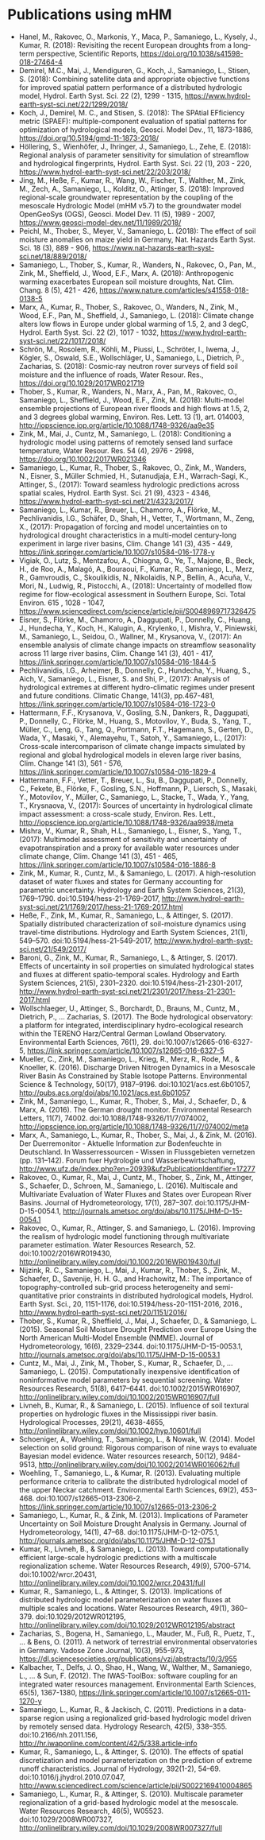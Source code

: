 # Publications using mHM
- Hanel, M., Rakovec, O., Markonis, Y., Maca, P., Samaniego, L., Kysely, J., Kumar, R. (2018): Revisiting the recent European droughts from a long-term perspective, Scientific Reports, https://doi.org/10.1038/s41598-018-27464-4
- Demirel, M.C., Mai, J., Mendiguren, G., Koch, J., Samaniego, L., Stisen, S. (2018): Combining satellite data and appropriate objective functions for improved spatial pattern performance of a distributed hydrologic model, Hydrol. Earth Syst. Sci. 22 (2), 1299 - 1315, https://www.hydrol-earth-syst-sci.net/22/1299/2018/
- Koch, J., Demirel, M. C., and Stisen, S. (2018): The SPAtial EFficiency metric (SPAEF): multiple-component evaluation of spatial patterns for optimization of hydrological models, Geosci. Model Dev., 11, 1873-1886, https://doi.org/10.5194/gmd-11-1873-2018/
- Höllering, S., Wienhöfer, J., Ihringer, J., Samaniego, L., Zehe, E. (2018): Regional analysis of parameter sensitivity for simulation of streamflow and hydrological fingerprints, Hydrol. Earth Syst. Sci. 22 (1), 203 - 220, https://www.hydrol-earth-syst-sci.net/22/203/2018/
- Jing, M., Heße, F., Kumar, R., Wang, W., Fischer, T., Walther, M., Zink, M., Zech, A., Samaniego, L., Kolditz, O., Attinger, S. (2018): Improved regional-scale groundwater representation by the coupling of the mesoscale Hydrologic Model (mHM v5.7) to the groundwater model OpenGeoSys (OGS), Geosci. Model Dev. 11 (5), 1989 - 2007, https://www.geosci-model-dev.net/11/1989/2018/
- Peichl, M., Thober, S., Meyer, V., Samaniego, L. (2018): The effect of soil moisture anomalies on maize yield in Germany, Nat. Hazards Earth Syst. Sci. 18 (3), 889 - 906, https://www.nat-hazards-earth-syst-sci.net/18/889/2018/
- Samaniego, L., Thober, S., Kumar, R., Wanders, N., Rakovec, O., Pan, M., Zink, M., Sheffield, J., Wood, E.F., Marx, A. (2018): Anthropogenic warming exacerbates European soil moisture droughts, Nat. Clim. Chang. 8 (5), 421 - 426, https://www.nature.com/articles/s41558-018-0138-5
- Marx, A., Kumar, R., Thober, S., Rakovec, O., Wanders, N., Zink, M., Wood, E.F., Pan, M., Sheffield, J., Samaniego, L. (2018): Climate change alters low flows in Europe under global warming of 1.5, 2, and 3 degC, Hydrol. Earth Syst. Sci. 22 (2), 1017 - 1032, https://www.hydrol-earth-syst-sci.net/22/1017/2018/
- Schrön, M., Rosolem, R., Köhli, M., Piussi, L., Schröter, I., Iwema, J., Kögler, S., Oswald, S.E., Wollschläger, U., Samaniego, L., Dietrich, P., Zacharias, S. (2018):
Cosmic‐ray neutron rover surveys of field soil moisture and the influence of roads, Water Resour. Res., https://doi.org/10.1029/2017WR021719
- Thober, S., Kumar, R., Wanders, N., Marx, A., Pan, M., Rakovec, O., Samaniego, L., Sheffield, J., Wood, E.F., Zink, M. (2018): Multi-model ensemble projections of European river floods and high flows at 1.5, 2, and 3 degrees global warming, Environ. Res. Lett. 13 (1), art. 014003, http://iopscience.iop.org/article/10.1088/1748-9326/aa9e35
- Zink, M., Mai, J., Cuntz, M., Samaniego, L. (2018): Conditioning a hydrologic model using patterns of remotely sensed land surface temperature, Water Resour. Res. 54 (4), 2976 - 2998,  https://doi.org/10.1002/2017WR021346
- Samaniego, L., Kumar, R., Thober, S., Rakovec, O., Zink, M., Wanders, N., Eisner, S., Müller Schmied, H., Sutanudjaja, E.H., Warrach-Sagi, K., Attinger, S., (2017): Toward seamless hydrologic predictions across spatial scales, Hydrol. Earth Syst. Sci. 21 (9), 4323 - 4346, https://www.hydrol-earth-syst-sci.net/21/4323/2017/
- Samaniego, L., Kumar, R., Breuer, L., Chamorro, A., Flörke, M., Pechlivanidis, I.G., Schäfer, D., Shah, H., Vetter, T., Wortmann, M., Zeng, X., (2017): Propagation of forcing and model uncertainties on to hydrological drought characteristics in a multi-model century-long experiment in large river basins, Clim. Change 141 (3), 435 - 449, https://link.springer.com/article/10.1007/s10584-016-1778-y
- Vigiak, O., Lutz, S., Mentzafou, A., Chiogna, G., Ye, T., Majone, B., Beck, H., de Roo, A., Malagó, A., Bouraoui, F., Kumar, R., Samaniego, L., Merz, R., Gamvroudis, C., Skoulikidis, N., Nikolaidis, N.P., Bellin, A., Acuňa, V., Mori, N., Ludwig, R., Pistocchi, A., (2018): Uncertainty of modelled flow regime for flow-ecological assessment in Southern Europe, Sci. Total Environ. 615 , 1028 - 1047, https://www.sciencedirect.com/science/article/pii/S0048969717326475
- Eisner, S., Flörke, M., Chamorro, A., Daggupati, P., Donnelly, C., Huang, J., Hundecha, Y., Koch, H., Kalugin, A., Krylenko, I., Mishra, V., Piniewski, M., Samaniego, L., Seidou, O., Wallner, M., Krysanova, V., (2017): An ensemble analysis of climate change impacts on streamflow seasonality across 11 large river basins, Clim. Change 141 (3), 401 - 417, https://link.springer.com/article/10.1007/s10584-016-1844-5
- Pechlivanidis, I.G., Arheimer, B., Donnelly, C., Hundecha, Y., Huang, S., Aich, V., Samaniego, L., Eisner, S. and Shi, P., (2017): Analysis of hydrological extremes at different hydro-climatic regimes under present and future conditions. Climatic Change, 141(3), pp.467-481, https://link.springer.com/article/10.1007/s10584-016-1723-0
- Hattermann, F.F., Krysanova, V., Gosling, S.N., Dankers, R., Daggupati, P., Donnelly, C., Flörke, M., Huang, S., Motovilov, Y., Buda, S., Yang, T., Müller, C., Leng, G., Tang, Q., Portmann, F.T., Hagemann, S., Gerten, D., Wada, Y., Masaki, Y., Alemayehu, T., Satoh, Y., Samaniego, L., (2017): Cross‐scale intercomparison of climate change impacts simulated by regional and global hydrological models in eleven large river basins, Clim. Change 141 (3), 561 - 576, https://link.springer.com/article/10.1007/s10584-016-1829-4
- Hattermann, F.F., Vetter, T., Breuer, L., Su, B., Daggupati, P., Donnelly, C., Fekete, B., Flörke, F., Gosling, S.N., Hoffmann, P., Liersch, S., Masaki, Y., Motovilov, Y., Müller, C., Samaniego, L., Stacke, T., Wada, Y., Yang, T., Krysnaova, V., (2017): Sources of uncertainty in hydrological climate impact assessment: a cross-scale study, Environ. Res. Lett., http://iopscience.iop.org/article/10.1088/1748-9326/aa9938/meta
- Mishra, V., Kumar, R., Shah, H.L., Samaniego, L., Eisner, S., Yang, T., (2017): Multimodel assessment of sensitivity and uncertainty of evapotranspiration and a proxy for available water resources under climate change, Clim. Change 141 (3), 451 - 465, https://link.springer.com/article/10.1007/s10584-016-1886-8
- Zink, M., Kumar, R., Cuntz, M., & Samaniego, L. (2017). A high-resolution dataset of water fluxes and states for Germany accounting for parametric uncertainty. Hydrology and Earth System Sciences, 21(3), 1769–1790. doi:10.5194/hess-21-1769-2017, http://www.hydrol-earth-syst-sci.net/21/1769/2017/hess-21-1769-2017.html
- Heße, F., Zink, M., Kumar, R., Samaniego, L., & Attinger, S. (2017). Spatially distributed characterization of soil-moisture dynamics using travel-time distributions. Hydrology and Earth System Sciences, 21(1), 549–570. doi:10.5194/hess-21-549-2017, http://www.hydrol-earth-syst-sci.net/21/549/2017/
- Baroni, G., Zink, M., Kumar, R., Samaniego, L., & Attinger, S. (2017). Effects of uncertainty in soil properties on simulated hydrological states and fluxes at different spatio-temporal scales. Hydrology and Earth System Sciences, 21(5), 2301–2320. doi:10.5194/hess-21-2301-2017, http://www.hydrol-earth-syst-sci.net/21/2301/2017/hess-21-2301-2017.html
- Wollschlaeger, U., Attinger, S., Borchardt, D., Brauns, M., Cuntz, M., Dietrich, P., … Zacharias, S. (2017). The Bode hydrological observatory: a platform for integrated, interdisciplinary hydro-ecological research within the TERENO Harz/Central German Lowland Observatory. Environmental Earth Sciences, 76(1), 29. doi:10.1007/s12665-016-6327-5, https://link.springer.com/article/10.1007/s12665-016-6327-5
- Mueller, C., Zink, M., Samaniego, L., Krieg, R., Merz, R., Rode, M., & Knoeller, K. (2016). Discharge Driven Nitrogen Dynamics in a Mesoscale River Basin As Constrained by Stable Isotope Patterns. Environmental Science & Technology, 50(17), 9187–9196. doi:10.1021/acs.est.6b01057, http://pubs.acs.org/doi/abs/10.1021/acs.est.6b01057
- Zink, M., Samaniego, L., Kumar, R., Thober, S., Mai, J., Schaefer, D., & Marx, A. (2016). The German drought monitor. Environmental Research Letters, 11(7), 74002. doi:10.1088/1748-9326/11/7/074002, http://iopscience.iop.org/article/10.1088/1748-9326/11/7/074002/meta
- Marx, A., Samaniego, L., Kumar, R., Thober, S., Mai, J., & Zink, M. (2016). Der Duerremonitor - Aktuelle Information zur Bodenfeuchte in Deutschland. In Wasserressourcen - Wissen in Flussgebieten vernetzen (pp. 131–142). Forum fuer Hydrologie und Wasserbewirtschaftung, http://www.ufz.de/index.php?en=20939&ufzPublicationIdentifier=17277
- Rakovec, O., Kumar, R., Mai, J., Cuntz, M., Thober, S., Zink, M., Attinger, S., Schaefer, D., Schroen, M., Samaniego, L. (2016). Multiscale and Multivariate Evaluation of Water Fluxes and States over European River Basins. Journal of Hydrometeorology, 17(1), 287–307. doi:10.1175/JHM-D-15-0054.1, http://journals.ametsoc.org/doi/abs/10.1175/JHM-D-15-0054.1
- Rakovec, O., Kumar, R., Attinger, S. and Samaniego, L. (2016). Improving the realism of hydrologic model functioning through multivariate parameter estimation. Water Resources Research, 52. doi:10.1002/2016WR019430, http://onlinelibrary.wiley.com/doi/10.1002/2016WR019430/full
- Nijzink, R. C., Samaniego, L., Mai, J., Kumar, R., Thober, S., Zink, M., Schaefer, D., Savenije, H. H. G., and Hrachowitz, M.: The importance of topography-controlled sub-grid process heterogeneity and semi-quantitative prior constraints in distributed hydrological models, Hydrol. Earth Syst. Sci., 20, 1151-1176, doi:10.5194/hess-20-1151-2016, 2016., http://www.hydrol-earth-syst-sci.net/20/1151/2016/
- Thober, S., Kumar, R., Sheffield, J., Mai, J., Schaefer, D., & Samaniego, L. (2015). Seasonal Soil Moisture Drought Prediction over Europe Using the North American Multi-Model Ensemble (NMME). Journal of Hydrometeorology, 16(6), 2329–2344. doi:10.1175/JHM-D-15-0053.1, http://journals.ametsoc.org/doi/abs/10.1175/JHM-D-15-0053.1
- Cuntz, M., Mai, J., Zink, M., Thober, S., Kumar, R., Schaefer, D., … Samaniego, L. (2015). Computationally inexpensive identification of noninformative model parameters by sequential screening. Water Resources Research, 51(8), 6417–6441. doi:10.1002/2015WR016907, http://onlinelibrary.wiley.com/doi/10.1002/2015WR016907/full
- Livneh, B., Kumar, R., & Samaniego, L. (2015). Influence of soil textural properties on hydrologic fluxes in the Mississippi river basin. Hydrological Processes, 29(21), 4638-4655, http://onlinelibrary.wiley.com/doi/10.1002/hyp.10601/full
- Schoeniger, A., Woehling, T., Samaniego, L., & Nowak, W. (2014). Model selection on solid ground: Rigorous comparison of nine ways to evaluate Bayesian model evidence. Water resources research, 50(12), 9484-9513, http://onlinelibrary.wiley.com/doi/10.1002/2014WR016062/full
- Woehling, T., Samaniego, L., & Kumar, R. (2013). Evaluating multiple performance criteria to calibrate the distributed hydrological model of the upper Neckar catchment. Environmental Earth Sciences, 69(2), 453–468. doi:10.1007/s12665-013-2306-2, https://link.springer.com/article/10.1007/s12665-013-2306-2
- Samaniego, L., Kumar, R., & Zink, M. (2013). Implications of Parameter Uncertainty on Soil Moisture Drought Analysis in Germany. Journal of Hydrometeorology, 14(1), 47–68. doi:10.1175/JHM-D-12-075.1, http://journals.ametsoc.org/doi/abs/10.1175/JHM-D-12-075.1
- Kumar, R., Livneh, B., & Samaniego, L. (2013). Toward computationally efficient large-scale hydrologic predictions with a multiscale regionalization scheme. Water Resources Research, 49(9), 5700–5714. doi:10.1002/wrcr.20431, http://onlinelibrary.wiley.com/doi/10.1002/wrcr.20431/full
- Kumar, R., Samaniego, L., & Attinger, S. (2013). Implications of distributed hydrologic model parameterization on water fluxes at multiple scales and locations. Water Resources Research, 49(1), 360–379. doi:10.1029/2012WR012195, http://onlinelibrary.wiley.com/doi/10.1029/2012WR012195/abstract
- Zacharias, S., Bogena, H., Samaniego, L., Mauder, M., Fuß, R., Puetz, T., ... & Bens, O. (2011). A network of terrestrial environmental observatories in Germany. Vadose Zone Journal, 10(3), 955-973, https://dl.sciencesocieties.org/publications/vzj/abstracts/10/3/955
- Kalbacher, T., Delfs, J. O., Shao, H., Wang, W., Walther, M., Samaniego, L., ... & Sun, F. (2012). The IWAS-ToolBox: software coupling for an integrated water resources management. Environmental Earth Sciences, 65(5), 1367-1380, https://link.springer.com/article/10.1007/s12665-011-1270-y
- Samaniego, L., Kumar, R., & Jackisch, C. (2011). Predictions in a data-sparse region using a regionalized grid-based hydrologic model driven by remotely sensed data. Hydrology Research, 42(5), 338–355. doi:10.2166/nh.2011.156, http://hr.iwaponline.com/content/42/5/338.article-info
- Kumar, R., Samaniego, L., & Attinger, S. (2010). The effects of spatial discretization and model parameterization on the prediction of extreme runoff characteristics. Journal of Hydrology, 392(1-2), 54–69. doi:10.1016/j.jhydrol.2010.07.047, http://www.sciencedirect.com/science/article/pii/S0022169410004865
- Samaniego, L., Kumar, R., & Attinger, S. (2010). Multiscale parameter regionalization of a grid-based hydrologic model at the mesoscale. Water Resources Research, 46(5), W05523. doi:10.1029/2008WR007327, http://onlinelibrary.wiley.com/doi/10.1029/2008WR007327/full
